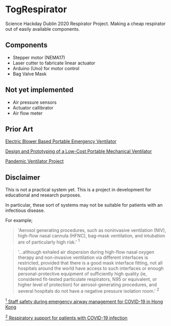 # TogRespirator

Science Hackday Dublin 2020 Respirator Project. Making a cheap respirator out of easily available components.


## Components

 - Stepper motor (NEMA17)
 - Laser cutter to fabricate linear actuator
 - Arduino (Uno) for motor control
 - Bag Valve Mask

## Not yet implemented

 - Air pressure sensors
 - Actuator callibrator
 - Air flow meter


## Prior Art

[Electric Blower Based Portable Emergency Ventilator](https://digitalcommons.usu.edu/cgi/viewcontent.cgi?referer=https://www.google.com/&httpsredir=1&article=1016&context=spacegrant)

[Design and Prototyping of a Low-Cost Portable Mechanical Ventilator](https://web.mit.edu/2.75/projects/DMD_2010_Al_Husseini.pdf)

[Pandemic Ventilator Project](http://panvent.blogspot.com/)

## Disclaimer

This is not a practical system yet. This is a project in development for educational and research purposes.

In particular, these sort of systems may not be suitable for patients with an infectious disease.

For example;

>'Aerosol generating procedures, such as noninvasive ventilation (NIV), high-flow nasal cannula (HFNC), bag-mask ventilation, and intubation are of particularly high risk.' <sup>1</sup>

>'...although exhaled air dispersion during high-flow nasal oxygen therapy and non-invasive ventilation via different interfaces is restricted, provided that there is a good mask interface fitting, not all hospitals around the world have access to such interfaces or enough personal-protective equipment of sufficiently high quality (ie, considered fit-tested particulate respirators, N95 or equivalent,
or higher level of protection) for aerosol-generating procedures, and several hospitals do not have a negative pressure isolation room.' <sup>2</sup>

[<sup>1</sup> Staff safety during emergency airway management for COVID-19 in Hong Kong](https://www.thelancet.com/action/showPdf?pii=S2213-2600%2820%2930084-9)

[<sup>2</sup> Respiratory support for patients with COVID-19 infection](https://www.thelancet.com/action/showPdf?pii=S2213-2600%2820%2930110-7) 


